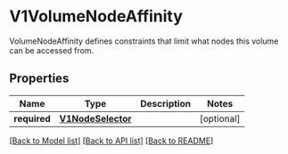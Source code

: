 # V1VolumeNodeAffinity

VolumeNodeAffinity defines constraints that limit what nodes this volume can be accessed from.

## Properties
Name | Type | Description | Notes
------------ | ------------- | ------------- | -------------
**required** | [**V1NodeSelector**](V1NodeSelector.md) |  | [optional] 

[[Back to Model list]](../README.md#documentation-for-models) [[Back to API list]](../README.md#documentation-for-api-endpoints) [[Back to README]](../README.md)


